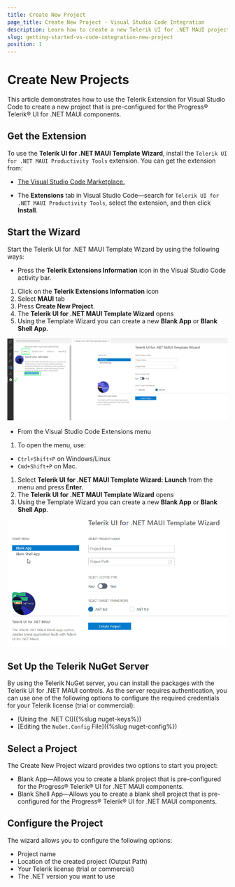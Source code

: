 ```yaml
---
title: Create New Project
page_title: Create New Project - Visual Studio Code Integration
description: Learn how to create a new Telerik UI for .NET MAUI project with our Visual Studio Code Templates.
slug: getting-started-vs-code-integration-new-project
position: 1
---
```


# Create New Projects

This article demonstrates how to use the Telerik Extension for Visual Studio Code to create a new project that is pre-configured for the Progress&reg; Telerik&reg; UI for .NET MAUI components.

## Get the Extension

To use the **Telerik UI for .NET MAUI Template Wizard**, install the `Telerik UI for .NET MAUI Productivity Tools` extension. You can get the extension from:

* <a href="https://marketplace.visualstudio.com/items?itemName=TelerikInc.telerik-maui-productivity-tools" target="_blank">The Visual Studio Code Marketplace.</a>

* The **Extensions** tab in Visual Studio Code&mdash;search for `Telerik UI for .NET MAUI Productivity Tools`, select the extension, and then click **Install**.

## Start the Wizard

Start the Telerik UI for .NET MAUI Template Wizard by using the following ways:

* Press the **Telerik Extensions Information** icon in the Visual Studio Code activity bar.

1. Click on the **Telerik Extensions Information** icon
1. Select **MAUI** tab
1. Press **Create New Project**.
1. The **Telerik UI for .NET MAUI Template Wizard** opens
1. Using the Template Wizard you can create a new **Blank App** or **Blank Shell App**.

![Telerik UI for .NET MAUI VS Code Extension](images/telerik-vs-code-extension.png)

* From the Visual Studio Code Extensions menu

1. To open the menu, use:
 - `Ctrl+Shift+P` on Windows/Linux
 - `Cmd+Shift+P` on Mac.

1. Select **Telerik UI for .NET MAUI Template Wizard: Launch** from the menu and press **Enter**. 
1. The **Telerik UI for .NET MAUI Template Wizard** opens
1. Using the Template Wizard you can create a new **Blank App** or **Blank Shell App**.

![Telerik UI for .NET MAUI VS Code snippets](images/MauiTemplateWizard.gif)

## Set Up the Telerik NuGet Server

By using the Telerik NuGet server, you can install the packages with the Telerik UI for .NET MAUI controls. As the server requires authentication, you can use one of the following options to configure the required credentials for your Telerik license (trial or commercial):

* [Using the .NET CI]({%slug nuget-keys%})
* [Editing the `NuGet.Config` File]({%slug nuget-config%})

## Select a Project

The Create New Project wizard provides two options to start you project:

 -  Blank App&mdash;Allows you to create a blank project that is pre-configured for the Progress® Telerik® UI for .NET MAUI components.
 -  Blank Shell App&mdash;Allows you to create a blank shell project that is pre-configured for the Progress® Telerik® UI for .NET MAUI components.

## Configure the Project

The wizard allows you to configure the following options:

  - Project name
  - Location of the created project (Output Path)
  - Your Telerik license (trial or commercial)
  - The .NET version you want to use